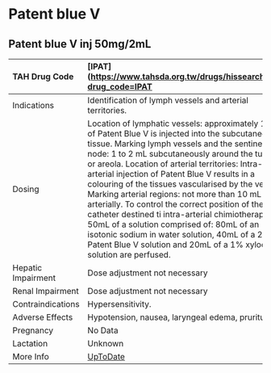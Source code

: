 # Patent blue V

## Patent blue V inj 50mg/2mL

| TAH Drug Code      | [IPAT](https://www.tahsda.org.tw/drugs/hissearch.php?drug_code=IPAT                                                                                                                                                                                                                                                                                                                                                                                                                                                                                                                                                                                                                            |
|:-------------------|:-----------------------------------------------------------------------------------------------------------------------------------------------------------------------------------------------------------------------------------------------------------------------------------------------------------------------------------------------------------------------------------------------------------------------------------------------------------------------------------------------------------------------------------------------------------------------------------------------------------------------------------------------------------------------------------------------|
| Indications        | Identification of lymph vessels and arterial territories.                                                                                                                                                                                                                                                                                                                                                                                                                                                                                                                                                                                                                                      |
| Dosing             | Location of lymphatic vessels: approximately 1mL of Patent Blue V is injected into the subcutaneous tissue. Marking lymph vessels and the sentinel node: 1 to 2 mL subcutaneously around the tumour or areola. Location of arterial territories: Intra-arterial injection of Patent Blue V results in a colouring of the tissues vascularised by the vesseis. Marking arterial regions: not more than 10 mL intra-arterially. To control the correct position of the catheter destined ti intra-arterial chimiotherapy, 50mL of a solution comprised of: 80mL of an isotonic sodium in water solution, 40mL of a 2.5% Patent Blue V solution and 20mL of a 1% xylocaine solution are perfused. |
| Hepatic Impairment | Dose adjustment not necessary                                                                                                                                                                                                                                                                                                                                                                                                                                                                                                                                                                                                                                                                  |
| Renal Impairment   | Dose adjustment not necessary                                                                                                                                                                                                                                                                                                                                                                                                                                                                                                                                                                                                                                                                  |
| Contraindications  | Hypersensitivity.                                                                                                                                                                                                                                                                                                                                                                                                                                                                                                                                                                                                                                                                              |
| Adverse Effects    | Hypotension, nausea, laryngeal edema, pruritus.                                                                                                                                                                                                                                                                                                                                                                                                                                                                                                                                                                                                                                                |
| Pregnancy          | No Data                                                                                                                                                                                                                                                                                                                                                                                                                                                                                                                                                                                                                                                                                        |
| Lactation          | Unknown                                                                                                                                                                                                                                                                                                                                                                                                                                                                                                                                                                                                                                                                                        |
| More Info          | [UpToDate](https://www.uptodate.com/contents/patent-blue-v-drug-information)                                                                                                                                                                                                                                                                                                                                                                                                                                                                                                                                                                                                                   |

